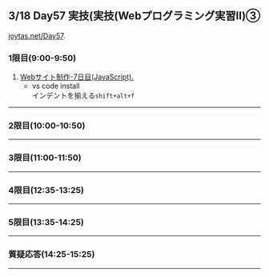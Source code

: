 ## 3/18 Day57 実技(実技(Webプログラミング実習Ⅱ)③
[joytas.net/Day57](https://joytas.net/%e8%a8%93%e7%b7%b4/day57).
### 1限目(9:00-9:50)
1. [Webサイト制作-7日目(JavaScript).](https://joytas.net/programming/website/website07)
	- vs code install  
	インデントを揃える`shift+alt+f`
---
### 2限目(10:00-10:50)
---
### 3限目(11:00-11:50)
---
### 4限目(12:35-13:25)
---
### 5限目(13:35-14:25)
---
### 質疑応答(14:25-15:25)
----
